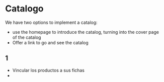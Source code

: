 # Catalogo

We have two options to implement a catalog:

- use the homepage to introduce the catalog, turning into the cover page of the catalog
- Offer a link to go and see the catalog

## 1

- Vincular los productos a sus fichas
-
